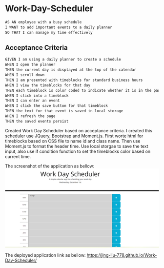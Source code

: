 # Work-Day-Scheduler

```md
AS AN employee with a busy schedule
I WANT to add important events to a daily planner
SO THAT I can manage my time effectively
```

## Acceptance Criteria

```md
GIVEN I am using a daily planner to create a schedule
WHEN I open the planner
THEN the current day is displayed at the top of the calendar
WHEN I scroll down
THEN I am presented with timeblocks for standard business hours
WHEN I view the timeblocks for that day
THEN each timeblock is color coded to indicate whether it is in the past, present, or future
WHEN I click into a timeblock
THEN I can enter an event
WHEN I click the save button for that timeblock
THEN the text for that event is saved in local storage
WHEN I refresh the page
THEN the saved events persist
```

Created Work Day Scheduler based on acceptance criteria. I created this scheduler use JQuery, Bootstrap and Moment.js. First worte html for timeblocks based on CSS file to name id and class name. Then use Moment.js to format the header time. Use local storgae to save the text input, also use if condition function to set the timeblocks color based on current time. 

The screenshot of the application as bellow:
![work day scheduler](assets/screenshot.png)

The deployed application link as bellow:
https://jing-liu-778.github.io/Work-Day-Scheduler/